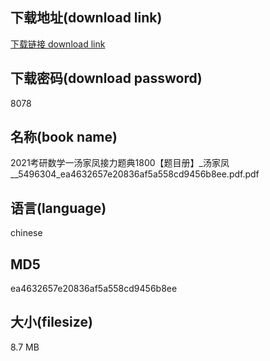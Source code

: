 ## 下载地址(download link)
[下载链接 download link](https://voluble-croquembouche-d321dc.netlify.app/?s=2021%E8%80%83%E7%A0%94%E6%95%B0%E5%AD%A6%E4%B8%80%E6%B1%A4%E5%AE%B6%E5%87%A4%E6%8E%A5%E5%8A%9B%E9%A2%98%E5%85%B81800%E3%80%90%E9%A2%98%E7%9B%AE%E5%86%8C%E3%80%91_%E6%B1%A4%E5%AE%B6%E5%87%A4__5496304_ea4632657e20836af5a558cd9456b8ee.pdf)

## 下载密码(download password)
8078

## 名称(book name)
2021考研数学一汤家凤接力题典1800【题目册】_汤家凤__5496304_ea4632657e20836af5a558cd9456b8ee.pdf.pdf

## 语言(language)
chinese

## MD5
ea4632657e20836af5a558cd9456b8ee

## 大小(filesize)
8.7 MB
